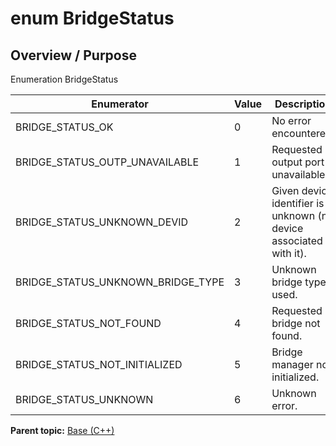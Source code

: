 # enum BridgeStatus

## Overview / Purpose

Enumeration BridgeStatus

|Enumerator|Value|Description|
|----------|-----|-----------|
|BRIDGE\_STATUS\_OK|0|No error encountered.|
|BRIDGE\_STATUS\_OUTP\_UNAVAILABLE|1|Requested output port unavailable.|
|BRIDGE\_STATUS\_UNKNOWN\_DEVID|2|Given device identifier is unknown \(no device associated with it\).|
|BRIDGE\_STATUS\_UNKNOWN\_BRIDGE\_TYPE|3|Unknown bridge type used.|
|BRIDGE\_STATUS\_NOT\_FOUND|4|Requested bridge not found.|
|BRIDGE\_STATUS\_NOT\_INITIALIZED|5|Bridge manager not initialized.|
|BRIDGE\_STATUS\_UNKNOWN|6|Unknown error.|

**Parent topic:** [Base \(C++\)](../../summary_pages/Base.md)

